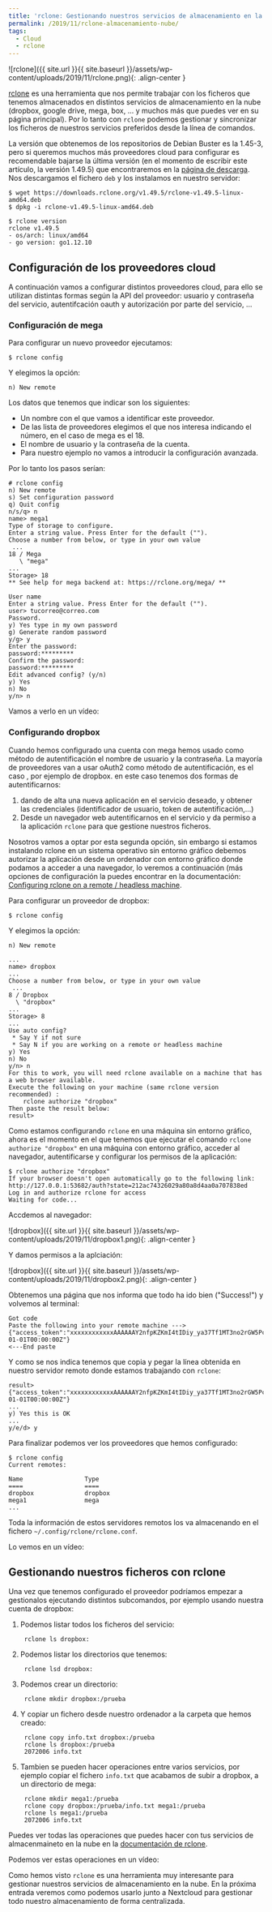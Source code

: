 ```yaml
---
title: 'rclone: Gestionando nuestros servicios de almacenamiento en la nube'
permalink: /2019/11/rclone-almacenamiento-nube/
tags:
  - Cloud
  - rclone
---
```


![rclone]({{ site.url }}{{ site.baseurl }}/assets/wp-content/uploads/2019/11/rclone.png){: .align-center }

[rclone](https://rclone.org/) es una herramienta que nos permite trabajar con los ficheros que tenemos almacenados en distintos servicios de almacenamiento en la nube (dropbox, google drive, mega, box, ... y muchos más que puedes ver en su página principal). Por lo tanto con `rclone` podemos gestionar y sincronizar los ficheros de nuestros servicios preferidos desde la línea de comandos. 

La versión que obtenemos de los repositorios de Debian Buster es la 1.45-3, pero si queremos muchos más proveedores cloud para configurar es recomendable bajarse la última versión (en el momento de escribir este artículo, la versión 1.49.5) que encontraremos en la [página de descarga](https://rclone.org/downloads/). Nos descargamos el fichero `deb` y los instalamos en nuestro servidor:

    $ wget https://downloads.rclone.org/v1.49.5/rclone-v1.49.5-linux-amd64.deb
    $ dpkg -i rclone-v1.49.5-linux-amd64.deb

    $ rclone version
    rclone v1.49.5
    - os/arch: linux/amd64
    - go version: go1.12.10

## Configuración de los proveedores cloud

A continuación vamos a configurar distintos proveedores cloud, para ello se utilizan distintas formas según la API del proveedor: usuario y contraseña del servicio, autentifcación oauth y autorización por parte del servicio, ...

<!--more-->

### Configuración de mega

Para configurar un nuevo proveedor ejecutamos:

    $ rclone config

Y elegimos la opción:

    n) New remote

Los datos que tenemos que indicar son los siguientes:

* Un nombre con el que vamos a identificar este proveedor.
* De las lista de proveedores elegimos el que nos interesa indicando el número, en el caso de mega es el 18.
* El nombre de usuario y la contraseña de la cuenta.
* Para nuestro ejemplo no vamos a introducir la configuración avanzada.

Por lo tanto los pasos serían:

    # rclone config
    n) New remote
    s) Set configuration password
    q) Quit config
    n/s/q> n
    name> mega1
    Type of storage to configure.
    Enter a string value. Press Enter for the default ("").
    Choose a number from below, or type in your own value
     ...
    18 / Mega
       \ "mega"
    ...
    Storage> 18
    ** See help for mega backend at: https://rclone.org/mega/ **

    User name
    Enter a string value. Press Enter for the default ("").
    user> tucorreo@correo.com
    Password.
    y) Yes type in my own password
    g) Generate random password
    y/g> y
    Enter the password:
    password:*********
    Confirm the password:
    password:*********
    Edit advanced config? (y/n)
    y) Yes
    n) No
    y/n> n

Vamos a verlo en un vídeo:

<script id="asciicast-E9nBhgIM9IHfvpEsYDhRgwkLC" src="https://asciinema.org/a/E9nBhgIM9IHfvpEsYDhRgwkLC.js" async></script>


### Configurando dropbox

Cuando hemos configurado una cuenta con mega hemos usado como método de autentificación el nombre de usuario y la contraseña. La mayoría de proveedores van a usar oAuth2 como método de autentificación, es el caso , por ejemplo de dropbox. en este caso tenemos dos formas de autentificarnos:

1. dando de alta una nueva aplicación en el servicio deseado, y obtener las credenciales (identificador de usuario, token de autentificación,...)
2. Desde un navegador web autentificarnos en el servicio y da permiso a la aplicación `rclone` para que gestione nuestros ficheros.

Nosotros vamos a optar por esta segunda opción, sin embargo si estamos instalando rclone en un sistema operativo sin entorno gráfico debemos autorizar la aplicación desde un ordenador con entorno gráfico donde podamos a acceder a una navegador, lo veremos a continuación (más opciones de configuración la puedes encontrar en la documentación: [Configuring rclone on a remote / headless machine](https://rclone.org/remote_setup/).

Para configurar un proveedor de dropbox:

    $ rclone config

Y elegimos la opción:

    n) New remote

    ...
    name> dropbox
    ...
    Choose a number from below, or type in your own value
     ...
    8 / Dropbox
      \ "dropbox"
    ...
    Storage> 8
    ...
    Use auto config?
     * Say Y if not sure
     * Say N if you are working on a remote or headless machine
    y) Yes
    n) No
    y/n> n
    For this to work, you will need rclone available on a machine that has a web browser available.
    Execute the following on your machine (same rclone version recommended) :
    	rclone authorize "dropbox"
    Then paste the result below:
    result> 


Como estamos configurando `rclone` en una máquina sin entorno gráfico, ahora es el momento en el que tenemos que ejecutar el comando `rclone authorize "dropbox"` en una máquina con entorno gráfico, acceder al navegador, autentificarse y configurar los permisos de la aplicación:

    $ rclone authorize "dropbox"
    If your browser doesn't open automatically go to the following link: http://127.0.0.1:53682/auth?state=212ac74326029a80a8d4aa0a707838ed
    Log in and authorize rclone for access
    Waiting for code...

Accdemos al navegador:

![dropbox]({{ site.url }}{{ site.baseurl }}/assets/wp-content/uploads/2019/11/dropbox1.png){: .align-center }

Y damos permisos a la aplciación:
    
![dropbox]({{ site.url }}{{ site.baseurl }}/assets/wp-content/uploads/2019/11/dropbox2.png){: .align-center }

Obtenemos una página que nos informa que todo ha ido bien ("Success!") y volvemos al terminal:
    
    Got code
    Paste the following into your remote machine --->
    {"access_token":"xxxxxxxxxxxxAAAAAAY2nfpKZKmI4tIDiy_ya37Tf1MT3no2rGW5PcV3znHJq0i","token_type":"bearer","expiry":"0001-01-01T00:00:00Z"}
    <---End paste

Y como se nos indica tenemos que copia y pegar la línea obtenida en nuestro servidor remoto donde estamos trabajando con `rclone`:

    result> {"access_token":"xxxxxxxxxxxxAAAAAAY2nfpKZKmI4tIDiy_ya37Tf1MT3no2rGW5PcV3znHJq0i","token_type":"bearer","expiry":"0001-01-01T00:00:00Z"}
    ...
    y) Yes this is OK
    ...
    y/e/d> y

Para finalizar podemos ver los proveedores que hemos configurado:

    $ rclone config
    Current remotes:

    Name                 Type
    ====                 ====
    dropbox              dropbox
    mega1                mega
    ...

Toda la información de estos servidores remotos los va almacenando en el fichero `~/.config/rclone/rclone.conf`.


Lo vemos en un vídeo:

<script id="asciicast-gw1K6n7ktaSu3AGTRgZPzKEzd" src="https://asciinema.org/a/gw1K6n7ktaSu3AGTRgZPzKEzd.js" async></script>

## Gestionando nuestros ficheros con rclone

Una vez que tenemos configurado el proveedor podríamos empezar a gestionalos ejecutando distintos subcomandos, por ejemplo usando nuestra cuenta de dropbox:

1. Podemos listar todos los ficheros del servicio:

        rclone ls dropbox:

2. Podemos listar los directorios que tenemos:

        rclone lsd dropbox:

3. Podemos crear un directorio:

        rclone mkdir dropbox:/prueba

4. Y copiar un fichero desde nuestro ordenador a la carpeta que hemos creado:

        rclone copy info.txt dropbox:/prueba
        rclone ls dropbox:/prueba
        2072006 info.txt

5. Tambien se pueden hacer operaciones entre varios servicios, por ejemplo copiar el fichero `info.txt` que acabamos de subir a dropbox, a un directorio de mega:

        rclone mkdir mega1:/prueba
        rclone copy dropbox:/prueba/info.txt mega1:/prueba
        rclone ls mega1:/prueba
        2072006 info.txt

Puedes ver todas las operaciones que puedes hacer con tus servicios de almacenmaineto en la nube en la [documentación de rclone](https://rclone.org/docs/).

Podemos ver estas operaciones en un vídeo:

<script id="asciicast-5GJmnlatyGvad57kH9ZxNPzs8" src="https://asciinema.org/a/5GJmnlatyGvad57kH9ZxNPzs8.js" async></script>

Como hemos visto `rclone` es una herramienta muy interesante para gestionar nuestros servicios de almacenamiento en la nube. En la próxima entrada veremos como podemos usarlo junto a Nextcloud para gestionar todo nuestro almacenamiento de forma centralizada.